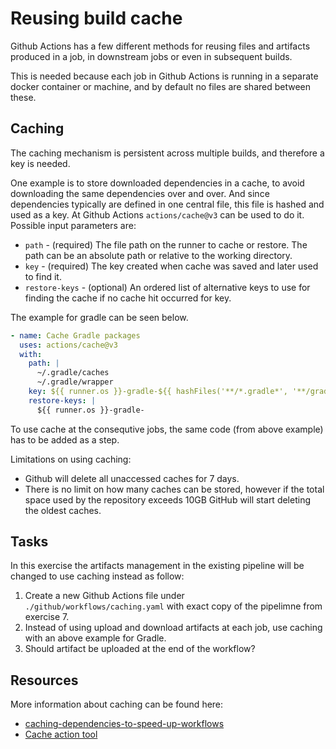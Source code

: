 # Reusing build cache

Github Actions has a few different methods for reusing files and artifacts produced in a job, in downstream jobs or even in subsequent builds.

This is needed because each job in Github Actions is running in a separate docker container or machine, and by default no files are shared between these.

## Caching

The caching mechanism is persistent across multiple builds, and therefore a key is needed.

One example is to store downloaded dependencies in a cache, to avoid downloading the same dependencies over and over. And since dependencies typically are defined in one central file, this file is hashed and used as a key. At Github Actions `actions/cache@v3` can be used to do it. Possible input parameters are:

* `path` - (required) The file path on the runner to cache or restore. The path can be an absolute path or relative to the working directory.
* `key` - (required) The key created when cache was saved and later used to find it.
* `restore-keys` - (optional) An ordered list of alternative keys to use for finding the cache if no cache hit occurred for key.

The example for gradle can be seen below.

``` yaml
- name: Cache Gradle packages
  uses: actions/cache@v3
  with:
    path: |
      ~/.gradle/caches
      ~/.gradle/wrapper
    key: ${{ runner.os }}-gradle-${{ hashFiles('**/*.gradle*', '**/gradle-wrapper.properties') }}
    restore-keys: |
      ${{ runner.os }}-gradle-
```

To use cache at the consequtive jobs, the same code (from above example) has to be added as a step.

Limitations on using caching:

* Github will delete all unaccessed caches for 7 days.
* There is no limit on how many caches can be stored, however if the total space used by the repository exceeds 10GB GitHub will start deleting the oldest caches.

## Tasks

In this exercise the artifacts management in the existing pipeline will be changed to use caching instead as follow:

1. Create a new Github Actions file under `./github/workflows/caching.yaml` with exact copy of the pipelimne from exercise 7.
2. Instead of using upload and download artifacts at each job, use caching with an above example for Gradle.
3. Should artifact be uploaded at the end of the workflow?

## Resources

More information about caching can be found here:

* [caching-dependencies-to-speed-up-workflows](https://docs.github.com/en/actions/guides/caching-dependencies-to-speed-up-workflows)
* [Cache action tool](https://github.com/actions/cache)
